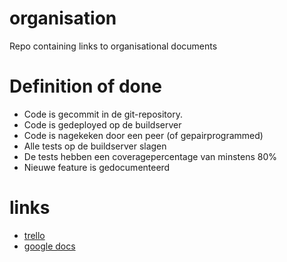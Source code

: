 # organisation
Repo containing links to organisational documents

# Definition of done
* Code is gecommit in de git-repository.
* Code is gedeployed op de buildserver
* Code is nagekeken door een peer (of gepairprogrammed)
* Alle tests op de buildserver slagen
* De tests hebben een coveragepercentage van minstens 80%
* Nieuwe feature is gedocumenteerd


# links

* [trello](https://trello.com/b/5RMsHVOt/scrum)
* [google docs](https://docs.google.com/document/d/154Zc3l6BkmE2GXHVuokikEhu802otTYspICLDBkK2qA/edit#)
